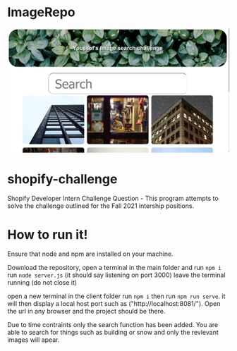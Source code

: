 # ImageRepo

![](https://github.com/YoussefZayed/ImageRepo/blob/main/imageRepo.png)


# shopify-challenge

Shopify Developer Intern Challenge Question - This program attempts to solve the challenge outlined for the Fall 2021 intership positions.

# How to run it!


Ensure that node and npm are installed on your machine.

Download the repository,
open a terminal in the main folder and run `npm i`
run `node server.js` (it should say listening on port 3000)
leave the terminal running (do not close it)

open a new terminal in the client folder
run `npm i` then run `npm run serve`.
it will then display a local host port such as ("http://localhost:8081/").
Open the url in any browser and the project should be there.

Due to time contraints only the search function has been added. You are able to search for things such as building or snow and only the revlevant images will apear.
